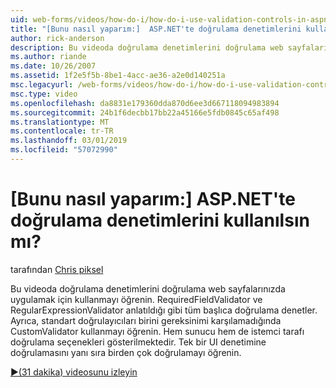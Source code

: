 ```yaml
---
uid: web-forms/videos/how-do-i/how-do-i-use-validation-controls-in-aspnet
title: "[Bunu nasıl yaparım:]  ASP.NET'te doğrulama denetimlerini kullanılsın mı? | Microsoft Docs"
author: rick-anderson
description: Bu videoda doğrulama denetimlerini doğrulama web sayfalarınızda uygulamak için kullanmayı öğrenin. Tüm başlıca doğrulama gibi denetimleri...
ms.author: riande
ms.date: 10/26/2007
ms.assetid: 1f2e5f5b-8be1-4acc-ae36-a2e0d140251a
msc.legacyurl: /web-forms/videos/how-do-i/how-do-i-use-validation-controls-in-aspnet
msc.type: video
ms.openlocfilehash: da8831e179360dda870d6ee3d667118094983894
ms.sourcegitcommit: 24b1f6decbb17bb22a45166e5fdb0845c65af498
ms.translationtype: MT
ms.contentlocale: tr-TR
ms.lasthandoff: 03/01/2019
ms.locfileid: "57072990"
---
```

<a name="how-do-i--use-validation-controls-in-aspnet"></a>[Bunu nasıl yaparım:]  ASP.NET'te doğrulama denetimlerini kullanılsın mı?
====================
tarafından [Chris piksel](https://twitter.com/chrispels)

Bu videoda doğrulama denetimlerini doğrulama web sayfalarınızda uygulamak için kullanmayı öğrenin. RequiredFieldValidator ve RegularExpressionValidator anlatıldığı gibi tüm başlıca doğrulama denetler. Ayrıca, standart doğrulayıcıları birini gereksinimi karşılamadığında CustomValidator kullanmayı öğrenin. Hem sunucu hem de istemci tarafı doğrulama seçenekleri gösterilmektedir. Tek bir UI denetimine doğrulamasını yanı sıra birden çok doğrulamayı öğrenin.

[&#9654;(31 dakika) videosunu izleyin](https://channel9.msdn.com/Blogs/ASP-NET-Site-Videos/how-do-i-use-validation-controls-in-aspnet)

